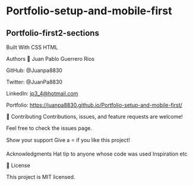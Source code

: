 # Portfolio-setup-and-mobile-first
## Portfolio-first2-sections

Built With
CSS
HTML

Authors
👤 Juan Pablo Guerrero Rios

GitHub: @Juanpa8830

Twitter: @JuanPa8830

LinkedIn: jp3_4@hotmail.com

Portfolio: https://juanpa8830.github.io/Portfolio-setup-and-mobile-first/


🤝 Contributing
Contributions, issues, and feature requests are welcome!

Feel free to check the issues page.

Show your support
Give a ⭐️ if you like this project!

Acknowledgments
Hat tip to anyone whose code was used
Inspiration
etc

📝 License

This project is MIT licensed.


